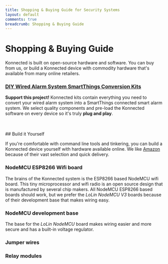 ```yaml
---
title: Shopping & Buying Guide for Security Systems
layout: default
comments: true
breadcrumb: Shopping & Buying Guide
---
```

# Shopping & Buying Guide

Konnected is built on open-source hardware and software. You can buy from us, or build a Konnected device with commodity hardware that's
available from many online retailers. 

<div class="promo-callout">
  <h3>
    <a href="https://store.konnected.io/products/wired-alarm-system-smartthings-conversion-kit" target="_blank">
      DIY Wired Alarm System SmartThings Conversion Kits
    </a>
  </h3>
  <p>
    <b>Support this project!</b> Konnected kits contain everything you need to convert your wired alarm system into a SmartThings connected smart alarm system. We select
    quality components and pre-load the Konnected software on every device so it's truly <b>plug and play</b>. 
  </p>
  
  <div id='product-component-03f77821842'></div>
  <script type="text/javascript">
  /*<![CDATA[*/
  
  (function () {
    var scriptURL = 'https://sdks.shopifycdn.com/buy-button/latest/buy-button-storefront.min.js';
    if (window.ShopifyBuy) {
      if (window.ShopifyBuy.UI) {
        ShopifyBuyInit();
      } else {
        loadScript();
      }
    } else {
      loadScript();
    }
  
    function loadScript() {
      var script = document.createElement('script');
      script.async = true;
      script.src = scriptURL;
      (document.getElementsByTagName('head')[0] || document.getElementsByTagName('body')[0]).appendChild(script);
      script.onload = ShopifyBuyInit;
    }
  
    function ShopifyBuyInit() {
      var client = ShopifyBuy.buildClient({
        domain: 'nodemcu-smartthings.myshopify.com',
        apiKey: '4bc842c0bbb3a6f9954598757a95f5b2',
        appId: '6',
      });
  
      ShopifyBuy.UI.onReady(client).then(function (ui) {
        ui.createComponent('product', {
          id: [10930622292],
          node: document.getElementById('product-component-03f77821842'),
          moneyFormat: '%24%7B%7Bamount%7D%7D',
          options: {
    "product": {
      "variantId": "all",
      "width": "580px",
      "contents": {
        "imgWithCarousel": false,
        "variantTitle": false,
        "description": false,
        "buttonWithQuantity": false,
        "quantity": false
      },
      "styles": {
        "product": {
          "text-align": "left",
          "@media (min-width: 601px)": {
            "max-width": "100%",
            "margin-left": "0",
            "margin-bottom": "50px"
          }
        },
        "button": {
          "background-color": "#2c82c9",
          "font-size": "14px",
          "padding-top": "15px",
          "padding-bottom": "15px",
          ":hover": {
            "background-color": "#2875b5"
          },
          ":focus": {
            "background-color": "#2875b5"
          }
        },
        "variantTitle": {
          "font-family": "Open Sans, sans-serif",
          "font-weight": "normal"
        },
        "title": {
          "font-family": "Open Sans, sans-serif",
          "font-weight": "normal"
        },
        "description": {
          "font-family": "Open Sans, sans-serif",
          "font-weight": "normal"
        },
        "price": {
          "font-family": "Open Sans, sans-serif",
          "font-weight": "normal"
        },
        "quantityInput": {
          "font-size": "14px",
          "padding-top": "15px",
          "padding-bottom": "15px"
        },
        "compareAt": {
          "font-size": "12px",
          "font-family": "Open Sans, sans-serif",
          "font-weight": "normal"
        }
      },
      "googleFonts": [
        "Open Sans",
        "Open Sans",
        "Open Sans",
        "Open Sans",
        "Open Sans"
      ]
    },
    "cart": {
      "contents": {
        "button": true
      },
      "styles": {
        "button": {
          "background-color": "#2c82c9",
          "font-size": "14px",
          "padding-top": "15px",
          "padding-bottom": "15px",
          ":hover": {
            "background-color": "#2875b5"
          },
          ":focus": {
            "background-color": "#2875b5"
          }
        },
        "footer": {
          "background-color": "#ffffff"
        }
      }
    },
    "modalProduct": {
      "contents": {
        "img": false,
        "imgWithCarousel": true,
        "variantTitle": false,
        "buttonWithQuantity": true,
        "button": false,
        "quantity": false
      },
      "styles": {
        "product": {
          "@media (min-width: 601px)": {
            "max-width": "100%",
            "margin-left": "0px",
            "margin-bottom": "0px"
          }
        },
        "button": {
          "background-color": "#2c82c9",
          "font-size": "14px",
          "padding-top": "15px",
          "padding-bottom": "15px",
          ":hover": {
            "background-color": "#2875b5"
          },
          ":focus": {
            "background-color": "#2875b5"
          }
        },
        "variantTitle": {
          "font-family": "Open Sans, sans-serif",
          "font-weight": "normal"
        },
        "title": {
          "font-family": "Open Sans, sans-serif",
          "font-weight": "normal"
        },
        "description": {
          "font-family": "Open Sans, sans-serif",
          "font-weight": "normal"
        },
        "price": {
          "font-family": "Open Sans, sans-serif",
          "font-weight": "normal"
        },
        "quantityInput": {
          "font-size": "14px",
          "padding-top": "15px",
          "padding-bottom": "15px"
        },
        "compareAt": {
          "font-family": "Open Sans, sans-serif",
          "font-weight": "normal"
        }
      },
      "googleFonts": [
        "Open Sans",
        "Open Sans",
        "Open Sans",
        "Open Sans",
        "Open Sans"
      ]
    },
    "toggle": {
      "styles": {
        "toggle": {
          "background-color": "#2c82c9",
          ":hover": {
            "background-color": "#2875b5"
          },
          ":focus": {
            "background-color": "#2875b5"
          }
        },
        "count": {
          "font-size": "14px"
        }
      }
    },
    "option": {
      "styles": {
        "label": {
          "font-family": "Open Sans, sans-serif"
        },
        "select": {
          "font-family": "Open Sans, sans-serif"
        }
      },
      "googleFonts": [
        "Open Sans",
        "Open Sans"
      ]
    },
    "productSet": {
      "styles": {
        "products": {
          "@media (min-width: 601px)": {
            "margin-left": "-20px"
          }
        }
      }
    }
  }
        });
      });
    }
  })();
  /*]]>*/
  </script> 
  </div> 


<br/>
<br/>
## Build it Yourself

If you're comfortable with command line tools and tinkering, you can build a Konnected device yourself with hardware
available online. We like [Amazon](https://www.amazon.com//ref=as_li_ss_tl?ie=UTF8&linkCode=ll2&tag=konnected-io-20&linkId=67615d63ba410f6f62768174fac8002c)
because of their vast selection and quick delivery.

### NodeMCU ESP8266 Wifi board
The brains of the Konnected system is the ESP8266 based NodeMCU wifi board. This tiny microprocessor and wifi radio is
an open source design that is manufactured by several chip makers. All NodeMCU ESP8266 based boards should work, but we
prefer the _LoLin NodeMCU V3_ boards because of their development base that makes wiring easy.

<script>
  amzn_assoc_placement = "adunit0";
  amzn_assoc_search_bar = "false";
  amzn_assoc_tracking_id = "konnected-io-20";
  amzn_assoc_ad_mode = "manual";
  amzn_assoc_random_permute = "false";
  amzn_assoc_ad_type = "smart";
  amzn_assoc_marketplace = "amazon";
  amzn_assoc_region = "US";
  amzn_assoc_linkid = "cdb12ebb0ec74c951d75ad608d772f01";    
  amzn_assoc_title = "LoLin NodeMCU v3";
  amzn_assoc_asins = "B01KC7QG4O,B071YPS666,B0738XJZHT,B01MQXLNPV,B01N8UUE3L";
</script>
<script src="//z-na.amazon-adsystem.com/widgets/onejs?MarketPlace=US"></script>

### NodeMCU development base
The base for the _LoLin NodeMCU_ board makes wiring easier and more secure and has a built-in voltage regulator.

<script>
  amzn_assoc_placement = "adunit1";
  amzn_assoc_search_bar = "false";
  amzn_assoc_tracking_id = "konnected-io-20";
  amzn_assoc_ad_mode = "manual";
  amzn_assoc_random_permute = "false";
  amzn_assoc_ad_type = "smart";
  amzn_assoc_marketplace = "amazon";
  amzn_assoc_region = "US";
  amzn_assoc_linkid = "cdb12ebb0ec74c951d75ad608d772f01";    
  amzn_assoc_title = "LoLin NodeMCU base";
  amzn_assoc_asins = "B06XHGYPLY,B016W46I9E,B073S5ZN7Q,B0716C8DPR";
</script>
<script src="//z-na.amazon-adsystem.com/widgets/onejs?MarketPlace=US"></script>

### Jumper wires

### Relay modules